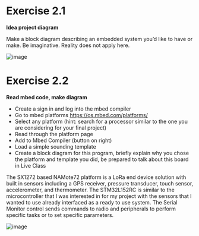 # Exercise 2.1
**Idea project diagram**

Make a block diagram describing an embedded system you’d like to have or make. Be imaginative. Reality does not apply here.

![image](https://user-images.githubusercontent.com/18359133/144713024-514a0fa5-1e6c-4023-a093-e9b87bcff145.png)


# Exercise 2.2
**Read mbed code, make diagram**

- Create a sign in and log into the mbed compiler
- Go to mbed platforms https://os.mbed.com/platforms/
- Select any platform (hint: search for a processor similar to the one you are considering for your final project)
- Read through the platform page
- Add to Mbed Compiler (button on right)
- Load a simple sounding template
- Create a block diagram for this program, briefly explain why you chose the platform and template you did, be prepared to talk about this board in Live Class

The SX1272 based NAMote72 platform is a LoRa end device solution with built in sensors including a GPS receiver, pressure transducer, touch sensor, accelerometer, and thermometer. The STM32L152RC is similar to the microcontroller that I was interested in for my project with the sensors that I wanted to use already interfaced as a ready to use system. 
The Serial Monitor control sends commands to radio and peripherals to perform specific tasks or to set specific parameters.

![image](https://user-images.githubusercontent.com/18359133/144717030-8067b662-1a3e-4ecb-b979-0bc77c0be877.png)


